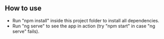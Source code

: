 How to use
----------

- Run "npm install" inside this project folder to install all dependencies.
- Run "ng serve" to see the app in action (try "npm start" in case "ng serve" fails).

